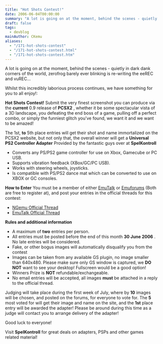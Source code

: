 ```yaml
---
title: "Hot Shots Contest!"
date: 2006-06-04T00:00:00
summary: "A lot is going on at the moment, behind the scenes - quietly in dark dank corners of the world, zerofrog barely ever blinking is re-writing the eeREC and vuREC"
draft: false
tags:
  - devblog
mainAuthor: CKemu
aliases:
  - "/171-hot-shots-contest"
  - "/171-hot-shots-contest.html"
  - "/171-hot-shots-contest.htm"
---
```



A lot is going on at the moment, behind the scenes - quietly in dark
dank corners of the world, zerofrog barely ever blinking is re-writing
the eeREC and vuREC...

Whilst this incredibly laborious process continues, we have something
for you to all enjoy!:

**Hot Shots Contest!**
Submit the very finest screenshot you can produce via the **current**
0.9 release of **PCSX2** , whether it be some spectacular vista of a 3D
landscape, you defeating the end boss of a game, pulling off a perfect
combo, or simply the funniest glitch you've found, we want it and we
want to be amazed!

The 1st, **to** 5th place entries will get their shot and name
immortalized on the PCSX2 website, but not only that, the overall winner
will get a **Universal PS2 Controller Adapter** Provided by the
fantastic guys over at **SpelKontroll**

-   Converts any PS/PS2 game controller for use on Xbox, Gamecube or PC
    USB.
-   Supports vibration feedback (XBox/GC/PC USB).
-   Works with steering wheels, joysticks.
-   Is compatible with PS/PS2 dance mat which can be converted to use on
    XBOX or GC consoles.

**How to Enter**
You must be a member of either [EmuTalk](http://www.emutalk.net) or
[Emuforums](http://forums.ngemu.com/) (Both are free to register at),
and post your entries in the official threads for this contest:

-   [NGemu Official
    Thread](http://forums.ngemu.com/pcsx2-official-forum/73014-hot-shots-contest-entries.html)
-   [EmuTalk Official
    Thread](http://www.emutalk.net/showthread.php?t=35566)

**Rules and additional information**

-   A maximum of **two** entries per person.
-   All entries must be posted before the end of this month **30 June
    2006** . No late entries will be considered.
-   Fake, or other bogus images will automatically disqualify you from
    the contest
-   Images can be taken from any available GS plugin, no image smaller
    than 640x480. Please make sure only GS window is captured, we **DO
    NOT** want to see your desktop! Fullscreen would be a good option!
-   Winners Prize is **NOT** refundable/exchangeable.
-   No email entries will be accepted, all images **must** be attached
    in a reply to the official thread.

Judging will take place during the first week of July, where by **10**
images will be chosen, and posted on the forums, for everyone to vote
for. The **5** most voted for will get their image and name on the site,
and the **1st** place entry will be awarded the adapter! Please be
around during this time as a judge will contact you to arrange delivery
of the adapter!

Good luck to everyone!

Visit **SpelKontroll** for great deals on adapters, PSPs and other games
related material!
